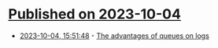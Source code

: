 # [Published on 2023-10-04](index.md)

* [2023-10-04, 15:51:48](https://lobste.rs/s/8p1myd/advantages_queues_on_logs) - [The advantages of queues on logs](https://jack-vanlightly.com/blog/2023/10/2/the-advantages-of-queues-on-logs)
